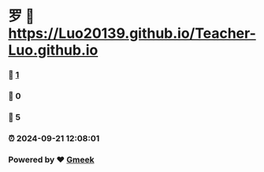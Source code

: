 # 罗 :link: https://Luo20139.github.io/Teacher-Luo.github.io 
### :page_facing_up: [1](https://Luo20139.github.io) 
### :speech_balloon: 0 
### :hibiscus: 5 
### :alarm_clock: 2024-09-21 12:08:01 
### Powered by :heart: [Gmeek](https://github.com/Meekdai/Gmeek)
